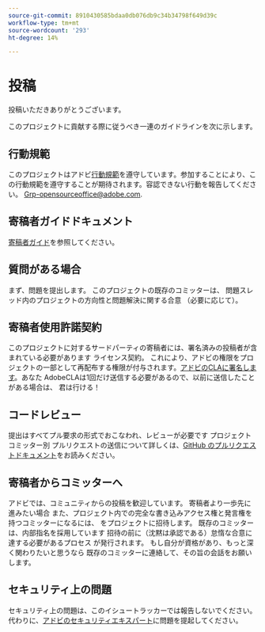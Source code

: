 ```yaml
---
source-git-commit: 8910430585bdaa0db076db9c34b34798f649d39c
workflow-type: tm+mt
source-wordcount: '293'
ht-degree: 14%

---
```

# 投稿

投稿いただきありがとうございます。

このプロジェクトに貢献する際に従うべき一連のガイドラインを次に示します。

## 行動規範

このプロジェクトはアドビ[行動規範](code-of-conduct.md)を遵守しています。参加することにより、この行動規範を遵守することが期待されます。容認できない行動を報告してください。
[Grp-opensourceoffice@adobe.com](mailto:Grp-opensourceoffice@adobe.com).

## 寄稿者ガイドドキュメント

[寄稿者ガイド](https://experienceleague.adobe.com/docs/contributor/contributor-guide/introduction.html?lang=ja)を参照してください。

## 質問がある場合

まず、問題を提出します。 このプロジェクトの既存のコミッターは、
問題スレッド内のプロジェクトの方向性と問題解決に関する合意
（必要に応じて）。

## 寄稿者使用許諾契約

このプロジェクトに対するサードパーティの寄稿者には、署名済みの投稿者が含まれている必要があります
ライセンス契約。 これにより、アドビの権限をプロジェクトの一部として再配布する権限が付与されます。[アドビのCLAに署名します](https://opensource.adobe.com/cla.html)。あなた
AdobeCLAは1回だけ送信する必要があるので、以前に送信したことがある場合は、
君は行ける！

## コードレビュー

提出はすべてプル要求の形式でおこなわれ、レビューが必要です
プロジェクトコミッター別 プルリクエストの送信について詳しくは、[GitHub のプルリクエストドキュメント](https://help.github.com/articles/about-pull-requests)をお読みください。

<!--
Lastly, please follow the [pull request template](PULL_REQUEST_TEMPLATE.md) when
submitting a pull request!
-->

## 寄稿者からコミッターへ

アドビでは、コミュニティからの投稿を歓迎しています。 寄稿者より一歩先に進みたい場合
また、プロジェクト内での完全な書き込みアクセス権と発言権を持つコミッターになるには、
をプロジェクトに招待します。 既存のコミッターは、内部指名を採用しています
招待の前に（沈黙は承認である）怠惰な合意に達する必要があるプロセス
が発行されます。 もし自分が資格があり、もっと深く関わりたいと思うなら
既存のコミッターに連絡して、その旨の会話をお願いします。

## セキュリティ上の問題

セキュリティ上の問題は、このイシュートラッカーでは報告しないでください。 代わりに、[アドビのセキュリティエキスパート](https://helpx.adobe.com/jp/security/alertus.html)に問題を提起してください。
